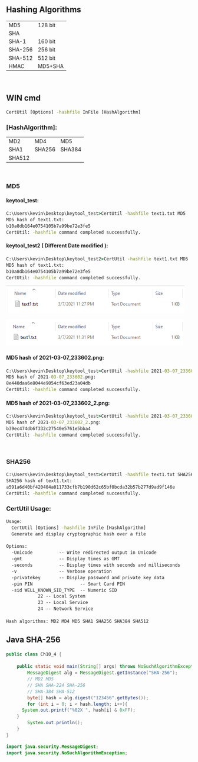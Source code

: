 ## Hashing Algorithms

|||
|---|---|
|MD5|128 bit|
|SHA|||
|SHA-1|160 bit|
|SHA-256|256 bit|
|SHA-512|512 bit|
|HMAC|MD5+SHA|

<br>

## WIN cmd

```cmd
CertUtil [Options] -hashfile InFile [HashAlgorithm]
```

### [HashAlgorithm]:

||||
|---|---|---|
|MD2|MD4|MD5|
|SHA1|SHA256|SHA384|
|SHA512|||

<br>

### MD5

#### keytool_test:

```cmd
C:\Users\kevin\Desktop\keytool_test>CertUtil -hashfile text1.txt MD5
MD5 hash of text1.txt:
b10a8db164e0754105b7a99be72e3fe5
CertUtil: -hashfile command completed successfully.
```

#### keytool_test2 ( Different Date modified ):

```cmd
C:\Users\kevin\Desktop\keytool_test2>CertUtil -hashfile text1.txt MD5
MD5 hash of text1.txt:
b10a8db164e0754105b7a99be72e3fe5
CertUtil: -hashfile command completed successfully.
```

![](images/2021-03-07_233602.png)

![](images/2021-03-07_233625.png)

#### MD5 hash of 2021-03-07_233602.png:

```cmd
C:\Users\kevin\Desktop\keytool_test>CertUtil -hashfile 2021-03-07_233602.png MD5
MD5 hash of 2021-03-07_233602.png:
8e440daa6e8044e9054cf63ed23a04db
CertUtil: -hashfile command completed successfully.
```

#### MD5 hash of 2021-03-07_233602_2.png:

```cmd
C:\Users\kevin\Desktop\keytool_test>CertUtil -hashfile 2021-03-07_233602_2.png MD5
MD5 hash of 2021-03-07_233602_2.png:
b39ec474db6f332c27540e5761e5bba4
CertUtil: -hashfile command completed successfully.
```

<br>

### SHA256

```cmd
C:\Users\kevin\Desktop\keytool_test>CertUtil -hashfile text1.txt SHA256
SHA256 hash of text1.txt:
a591a6d40bf420404a011733cfb7b190d62c65bf0bcda32b57b277d9ad9f146e
CertUtil: -hashfile command completed successfully.
```

### CertUtil Usage:
```cmd
Usage:
  CertUtil [Options] -hashfile InFile [HashAlgorithm]
  Generate and display cryptographic hash over a file

Options:
  -Unicode          -- Write redirected output in Unicode
  -gmt              -- Display times as GMT
  -seconds          -- Display times with seconds and milliseconds
  -v                -- Verbose operation
  -privatekey       -- Display password and private key data
  -pin PIN                  -- Smart Card PIN
  -sid WELL_KNOWN_SID_TYPE  -- Numeric SID
            22 -- Local System
            23 -- Local Service
            24 -- Network Service

Hash algorithms: MD2 MD4 MD5 SHA1 SHA256 SHA384 SHA512
```

## Java SHA-256 

```java
public class Ch10_4 {

	public static void main(String[] args) throws NoSuchAlgorithmException {
		MessageDigest alg = MessageDigest.getInstance("SHA-256");
        // MD2 MD5
        // SHA SHA-224 SHA-256
        // SHA-384 SHA-512
		byte[] hash = alg.digest("123456".getBytes());
		for (int i = 0; i < hash.length; i++){
      System.out.printf("%02X ", hash[i] & 0xFF);
    }
		System.out.println();
	}
}
```

```java
import java.security.MessageDigest;
import java.security.NoSuchAlgorithmException;
```